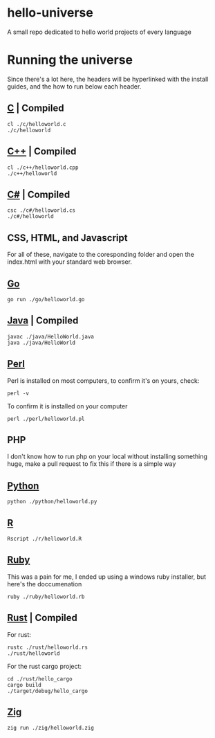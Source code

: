 # hello-universe
A small repo dedicated to hello world projects of every language

# Running the universe

Since there's a lot here, the headers will be hyperlinked with the install guides, and the how to run below each header.

## [C](https://learn.microsoft.com/en-us/cpp/build/walkthrough-compile-a-c-program-on-the-command-line?view=msvc-170) | Compiled

```
cl ./c/helloworld.c
./c/helloworld
```

## [C++](https://learn.microsoft.com/en-us/cpp/build/walkthrough-compile-a-c-program-on-the-command-line?view=msvc-170) | Compiled

```
cl ./c++/helloworld.cpp
./c++/helloworld
```

## [C#](https://www.geeksforgeeks.org/how-to-execute-c-sharp-program-on-cmd-command-line/) | Compiled

```
csc ./c#/helloworld.cs
./c#/helloworld
```

## CSS, HTML, and Javascript
For all of these, navigate to the coresponding folder and open the index.html with your standard web browser.

## [Go](https://go.dev/doc/install)

```
go run ./go/helloworld.go
```

## [Java](https://docs.oracle.com/en/java/javase/21/install/installation-jdk-microsoft-windows-platforms.html#GUID-A740535E-9F97-448C-A141-B95BF1688E6F) | Compiled

```
javac ./java/HelloWorld.java
java ./java/HelloWorld
```

## [Perl](https://www.perl.org/get.html)
Perl is installed on most computers, to confirm it's on yours, check:

```
perl -v
```

To confirm it is installed on your computer

```
perl ./perl/helloworld.pl
```

## PHP
I don't know how to run php on your local without installing something huge, make a pull request to fix this if there is a simple way

## [Python](https://wiki.python.org/moin/BeginnersGuide/Download)

```
python ./python/helloworld.py
```

## [R](https://www.dataquest.io/blog/installing-r-on-your-computer/)

```
Rscript ./r/helloworld.R
```

## [Ruby](https://www.ruby-lang.org/en/documentation/installation/)
This was a pain for me, I ended up using a windows ruby installer, but here's the doccumenation

```
ruby ./ruby/helloworld.rb
```

## [Rust](https://doc.rust-lang.org/book/ch01-01-installation.html) | Compiled

For rust:
```
rustc ./rust/helloworld.rs
./rust/helloworld
```

For the rust cargo project:
```
cd ./rust/hello_cargo
cargo build
./target/debug/hello_cargo
```

## [Zig](https://ziglang.org/learn/getting-started/)
```
zig run ./zig/helloworld.zig
```